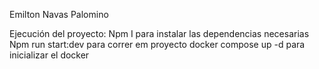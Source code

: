 Emilton Navas Palomino 

Ejecución del proyecto:
Npm I para instalar las dependencias necesarias 
Npm run start:dev para correr em proyecto 
docker compose up -d para inicializar el docker